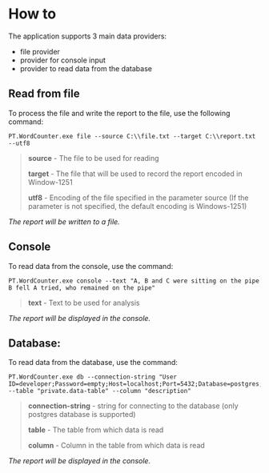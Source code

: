 # How to

The application supports 3 main data providers:
- file provider
- provider for console input
- provider to read data from the database

## Read from file

To process the file and write the report to the file, use the following command:

```shell
PT.WordCounter.exe file --source C:\\file.txt --target C:\\report.txt --utf8
```

> **source** - The file to be used for reading
>
> **target** - The file that will be used to record the report encoded in Window-1251
>
> **utf8** - Encoding of the file specified in the parameter source (If the parameter is not specified, the default encoding is Windows-1251)

*The report will be written to a file.*

## Console

To read data from the console, use the command:

```shell
PT.WordCounter.exe console --text "A, B and C were sitting on the pipe B fell A tried, who remained on the pipe"
```

> **text** - Text to be used for analysis

*The report will be displayed in the console.*

## Database:

To read data from the database, use the command:

```shell
PT.WordCounter.exe db --connection-string "User ID=developer;Password=empty;Host=localhost;Port=5432;Database=postgres;" --table "private.data-table" --column "description"
```

> **connection-string** - string for connecting to the database (only postgres database is supported)
>
> **table** - The table from which data is read
>
> **column** - Column in the table from which data is read

*The report will be displayed in the console.*